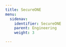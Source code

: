 ```yaml
---
title: SecureONE
menu:
  sidenav:
    identifier: SecureONE
    parent: Engineering
    weight: 3

---
```

